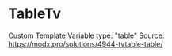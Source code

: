 # TableTv

Custom Template Variable type: "table"
Source: https://modx.pro/solutions/4944-tvtable-table/